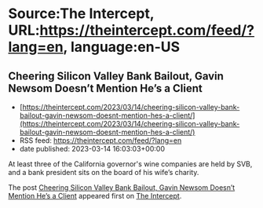 # Source:The Intercept, URL:https://theintercept.com/feed/?lang=en, language:en-US

## Cheering Silicon Valley Bank Bailout, Gavin Newsom Doesn’t Mention He’s a Client
 - [https://theintercept.com/2023/03/14/cheering-silicon-valley-bank-bailout-gavin-newsom-doesnt-mention-hes-a-client/](https://theintercept.com/2023/03/14/cheering-silicon-valley-bank-bailout-gavin-newsom-doesnt-mention-hes-a-client/)
 - RSS feed: https://theintercept.com/feed/?lang=en
 - date published: 2023-03-14 16:03:03+00:00

<p>At least three of the California governor's wine companies are held by SVB, and a bank president sits on the board of his wife’s charity.</p>
<p>The post <a href="https://theintercept.com/2023/03/14/cheering-silicon-valley-bank-bailout-gavin-newsom-doesnt-mention-hes-a-client/" rel="nofollow">Cheering Silicon Valley Bank Bailout, Gavin Newsom Doesn’t Mention He’s a Client</a> appeared first on <a href="https://theintercept.com" rel="nofollow">The Intercept</a>.</p>

